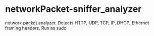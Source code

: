 # networkPacket-sniffer_analyzer
network packet analyzer. Detects HTTP, UDP, TCP, IP, DHCP, Ethernet framing headers. Run as sudo.
